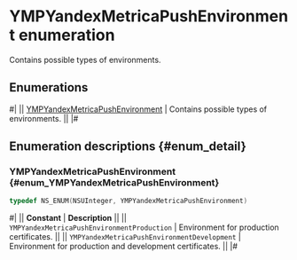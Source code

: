 # YMPYandexMetricaPushEnvironment enumeration

Contains possible types of environments.

## Enumerations

#|
|| [YMPYandexMetricaPushEnvironment](#enum_YMPYandexMetricaPushEnvironment) | Contains possible types of environments. ||
|#

## Enumeration descriptions {#enum_detail}

### YMPYandexMetricaPushEnvironment {#enum_YMPYandexMetricaPushEnvironment}

```objectivec translate=no
typedef NS_ENUM(NSUInteger, YMPYandexMetricaPushEnvironment)
```

#|
|| **Constant** | **Description** ||
|| `YMPYandexMetricaPushEnvironmentProduction` | Environment for production certificates. ||
|| `YMPYandexMetricaPushEnvironmentDevelopment` | Environment for production and development certificates. ||
|#
